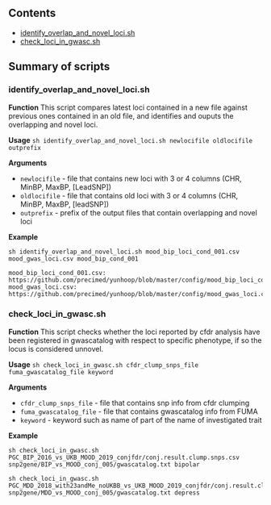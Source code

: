 ## Contents

* [identify_overlap_and_novel_loci.sh](#identify_overlap_and_novel_locish)
* [check_loci_in_gwasc.sh](#check_loci_in_gwascsh)

## Summary of scripts

### identify_overlap_and_novel_loci.sh

**Function**
This script compares latest loci contained in a new file against previous
ones contained in an old file, and identifies and ouputs the overlapping
and novel loci.

**Usage** ``sh identify_overlap_and_novel_loci.sh newlocifile oldlocifile outprefix``

**Arguments**
* `newlocifile` - file that contains new loci with 3 or 4 columns (CHR, MinBP, MaxBP, [LeadSNP])
* `oldlocifile` - file that contains old loci with 3 or 4 columns (CHR, MinBP, MaxBP, [leadSNP])
* `outprefix`   - prefix of the output files that contain overlapping and novel loci

**Example**
```
sh identify_overlap_and_novel_loci.sh mood_bip_loci_cond_001.csv mood_gwas_loci.csv mood_bip_cond_001

mood_bip_loci_cond_001.csv: https://github.com/precimed/yunhoop/blob/master/config/mood_bip_loci_cond_001.csv
mood_gwas_loci.csv: https://github.com/precimed/yunhoop/blob/master/config/mood_gwas_loci.csv
```

### check_loci_in_gwasc.sh

**Function**
This script checks whether the loci reported by cfdr analysis have been
registered in gwascatalog with respect to specific phenotype, if so the
locus is considered unnovel.

**Usage** ``sh check_loci_in_gwasc.sh cfdr_clump_snps_file fuma_gwascatalog_file keyword``

**Arguments**
* `cfdr_clump_snps_file` - file that contains snp info from cfdr clumping
* `fuma_gwascatalog_file` - file that contains gwascatalog info from FUMA
* `keyword` - keyword such as name of part of the name of investigated trait

**Example**
```
sh check_loci_in_gwasc.sh PGC_BIP_2016_vs_UKB_MOOD_2019_conjfdr/conj.result.clump.snps.csv snp2gene/BIP_vs_MOOD_conj_005/gwascatalog.txt bipolar

sh check_loci_in_gwasc.sh PGC_MDD_2018_with23andMe_noUKBB_vs_UKB_MOOD_2019_conjfdr/conj.result.clump.snps.csv snp2gene/MDD_vs_MOOD_conj_005/gwascatalog.txt depress
```
